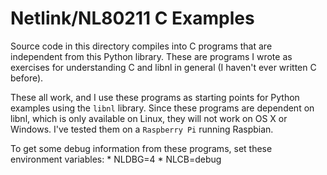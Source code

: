 # Netlink/NL80211 C Examples

Source code in this directory compiles into C programs that are independent from this Python library. These are programs
I wrote as exercises for understanding C and libnl in general (I haven't ever written C before).

These all work, and I use these programs as starting points for Python examples using the `libnl` library. Since these
programs are dependent on libnl, which is only available on Linux, they will not work on OS X or Windows. I've tested
them on a `Raspberry Pi` running Raspbian.

To get some debug information from these programs, set these environment variables:
    * NLDBG=4
    * NLCB=debug
